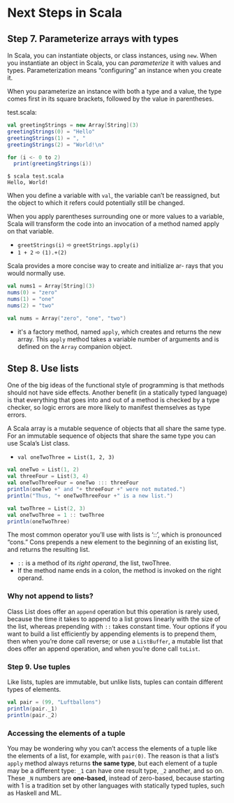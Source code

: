 # Next Steps in Scala

## Step 7. Parameterize arrays with types

In Scala, you can instantiate objects, or class instances, using `new`. When you instantiate an object in Scala, you can *parameterize* it with values and types. Parameterization means “configuring” an instance when you create it.

When you parameterize an instance with both a type and a value, the type comes first in its square brackets, followed by the value in parentheses.

test.scala:
```scala
val greetingStrings = new Array[String](3)
greetingStrings(0) = "Hello"
greetingStrings(1) = ", "
greetingStrings(2) = "World!\n"

for (i <- 0 to 2)
  print(greetingStrings(i))
```
```shell
$ scala test.scala
Hello, World!
```

When you define a variable with `val`, the variable can’t be reassigned, but the object to which it refers could potentially still be changed.

When you apply parentheses surrounding one or more values to a variable, Scala will transform the code into an invocation of a method named apply on that variable.
- `greetStrings(i)` ➾ `greetStrings.apply(i)`
- `1 + 2` ➾ `(1).+(2)`

Scala provides a more concise way to create and initialize ar- rays that you would normally use.
```scala
val nums1 = Array[String](3)
nums(0) = "zero"
nums(1) = "one"
nums(2) = "two"
```
```scala
val nums = Array("zero", "one", "two")
```
- it's a factory method, named `apply`, which creates and returns the new array. This `apply` method takes a variable number of arguments and is defined on the `Array` companion object.

## Step 8. Use lists

One of the big ideas of the functional style of programming is that methods should not have side effects. Another benefit (in a statically typed language) is that everything that goes into and out of a method is checked by a type checker, so logic errors are more likely to manifest themselves as type errors.

A Scala array is a mutable sequence of objects that all share the same type.
For an immutable sequence of objects that share the same type you can use Scala’s List class.
- `val oneTwoThree = List(1, 2, 3)`

```scala
val oneTwo = List(1, 2)
val threeFour = List(3, 4)
val oneTwoThreeFour = oneTwo ::: threeFour
println(oneTwo +" and "+ threeFour +" were not mutated.")
println("Thus, "+ oneTwoThreeFour +" is a new list.")
```
```scala
val twoThree = List(2, 3)
val oneTwoThree = 1 :: twoThree
println(oneTwoThree)
```
The most common operator you’ll use with lists is ‘::’, which is pronounced “cons.” Cons prepends a new element to the beginning of an existing list, and returns the resulting list.
- `::` is a method of its *right operand*, the list, twoThree.
- If the method name ends in a colon, the method is invoked on the right operand.

### Why not append to lists?
Class List does offer an `append` operation but this operation is rarely used, because the time it takes to append to a list grows linearly with the size of the list, whereas prepending with `::` takes constant time. Your options if you want to build a list efficiently by appending elements is to prepend them, then when you’re done call reverse; or use a `ListBuffer`, a mutable list that does offer an append operation, and when you’re done call `toList`.

### Step 9. Use tuples

Like lists, tuples are immutable, but unlike lists, tuples can contain different types of elements.

```scala
val pair = (99, "Luftballons")
println(pair._1)
println(pair._2)
```

### Accessing the elements of a tuple
You may be wondering why you can’t access the elements of a tuple like the elements of a list, for example, with `pair(0)`. The reason is that a list’s `apply` method always returns **the same type**, but each element of a tuple may be a different type: `_1` can have one result type, `_2` another, and so on. These `_N` numbers are **one-based**, instead of zero-based, because starting with 1 is a tradition set by other languages with statically typed tuples, such as Haskell and ML.

